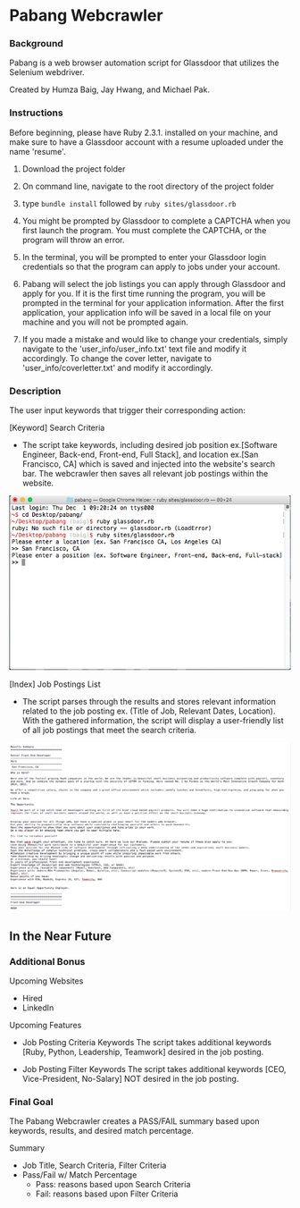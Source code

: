 # Pabang Webcrawler

### Background

Pabang is a web browser automation script for Glassdoor that utilizes the Selenium webdriver.

Created by Humza Baig, Jay Hwang, and Michael Pak.

### Instructions

Before beginning, please have Ruby 2.3.1. installed on your machine, and make sure to have a Glassdoor account with a resume uploaded under the name 'resume'.

1. Download the project folder

2. On command line, navigate to the root directory of the project folder

3. type `bundle install` followed by `ruby sites/glassdoor.rb`

4. You might be prompted by Glassdoor to complete a CAPTCHA when you first launch the program. You must complete the CAPTCHA, or the program will throw an error.

5. In the terminal, you will be prompted to enter your Glassdoor login credentials so that the program can apply to jobs under your account.

6. Pabang will select the job listings you can apply through Glassdoor and apply for you. If it is the first time running the program, you will be prompted in the terminal for your application information. After the first application, your application info will be saved in a local file on your machine and you will not be prompted again. 

7. If you made a mistake and would like to change your credentials, simply navigate to the 'user_info/user_info.txt' text file and modify it accordingly. To change the cover letter, navigate to 'user_info/coverletter.txt' and modify it accordingly.

### Description

The user input keywords that trigger their corresponding action:

[Keyword] Search Criteria
- The script take keywords, including desired job position ex.[Software Engineer, Back-end, Front-end, Full Stack], and location ex.[San Francisco, CA] which is saved and injected into the website's search bar. The webcrawler then saves all relevant job postings within the website.

![questions](docs/questions.png)

[Index] Job Postings List
- The script parses through the results and stores relevant information related to the job posting ex. (Title of Job, Relevant Dates, Location). With the gathered information, the script will display a user-friendly list of all job postings that meet the search criteria.

![summary](docs/summary.png)

## In the Near Future

### Additional Bonus

Upcoming Websites
- Hired
- LinkedIn

Upcoming Features
- Job Posting Criteria Keywords
The script takes additional keywords [Ruby, Python, Leadership, Teamwork] desired in the job posting.

- Job Posting Filter Keywords
The script takes additional keywords [CEO, Vice-President, No-Salary] NOT desired in the job posting.

### Final Goal

The Pabang Webcrawler creates a PASS/FAIL summary based upon keywords, results, and desired match percentage.

Summary
  - Job Title, Search Criteria, Filter Criteria
  - Pass/Fail w/ Match Percentage
    * Pass: reasons based upon Search Criteria
    * Fail: reasons based upon Filter Criteria
